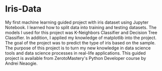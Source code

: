 # Iris-Data
My first machine learning guided project with iris dataset using Jupyter Notebook. I learned how to split data into training and testing datasets. The models I used for this project was K-Neighbors Classifier and Decision Tree Classifier. In addition, I applied my knowledge of matplotlib into the project. The goal of the project was to predict the type of iris based on the sample. The purpose of this project is to turn my new knowledge in data science tools and data science processes in real-life applications. This guided project is available from ZerotoMastery's Python Developer course by Andrei Neaogie. 
